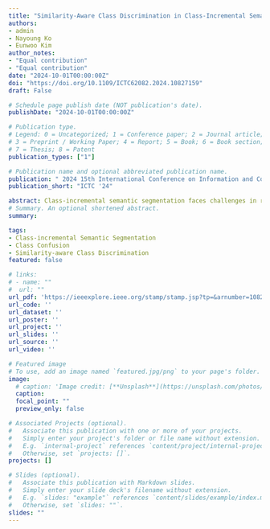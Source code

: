 ```yaml
---
title: "Similarity-Aware Class Discrimination in Class-Incremental Semantic Segmentation"
authors:
- admin
- Nayoung Ko
- Eunwoo Kim
author_notes:
- "Equal contribution"
- "Equal contribution"
date: "2024-10-01T00:00:00Z"
doi: "https://doi.org/10.1109/ICTC62082.2024.10827159"
draft: False

# Schedule page publish date (NOT publication's date).
publishDate: "2024-10-01T00:00:00Z"

# Publication type.
# Legend: 0 = Uncategorized; 1 = Conference paper; 2 = Journal article;
# 3 = Preprint / Working Paper; 4 = Report; 5 = Book; 6 = Book section;
# 7 = Thesis; 8 = Patent
publication_types: ["1"]

# Publication name and optional abbreviated publication name.
publication: " 2024 15th International Conference on Information and Communication Technology Convergence (ICTC)"
publication_short: "ICTC '24"

abstract: Class-incremental semantic segmentation faces challenges in retaining the knowledge of old classes while learning new ones. Catastrophic forgetting and background shift are the primary hurdles causing performance degradation. Moreover, class confusion arises when new classes share categorical similarities with existing ones. Due to class confusion, the class-incremental semantic segmentation model overwrites the knowledge of old classes with similar new classes. In this paper, we introduce Similarity-aware Class Discrimination (SCD) to address the class confusion problem. SCD increases the distance between classes that share categorical similarities (i.e., visually similar but different classes) in the embedding space, preventing new knowledge from overwriting old knowledge. This approach encourages the model to discriminate between similar categorical classes, mitigating class confusion in class-incremental semantic segmentation. Our method surpasses existing CNN-based and transformer-based class-incremental semantic segmentation methods in PASCAL VOC 2012.
# Summary. An optional shortened abstract.
summary: 

tags: 
- Class-incremental Semantic Segmentation
- Class Confusion
- Similarity-aware Class Discrimination
featured: false

# links:
# - name: ""
#  url: ""
url_pdf: 'https://ieeexplore.ieee.org/stamp/stamp.jsp?tp=&arnumber=10827159'
url_code: ''
url_dataset: ''
url_poster: ''
url_project: ''
url_slides: ''
url_source: ''
url_video: ''

# Featured image
# To use, add an image named `featured.jpg/png` to your page's folder. 
image:
  # caption: 'Image credit: [**Unsplash**](https://unsplash.com/photos/jdD8gXaTZsc)'
  caption:
  focal_point: ""
  preview_only: false

# Associated Projects (optional).
#   Associate this publication with one or more of your projects.
#   Simply enter your project's folder or file name without extension.
#   E.g. `internal-project` references `content/project/internal-project/index.md`.
#   Otherwise, set `projects: []`.
projects: []

# Slides (optional).
#   Associate this publication with Markdown slides.
#   Simply enter your slide deck's filename without extension.
#   E.g. `slides: "example"` references `content/slides/example/index.md`.
#   Otherwise, set `slides: ""`.
slides: ""
---
```


<!-- {{% callout note %}}
Click the *Cite* button above to demo the feature to enable visitors to import publication metadata into their reference management software.
{{% /callout %}}

{{% callout note %}}
Create your slides in Markdown - click the *Slides* button to check out the example.
{{% /callout %}} -->

<!-- Supplementary notes can be added here, including [code, math, and images](https://wowchemy.com/docs/writing-markdown-latex/). -->
